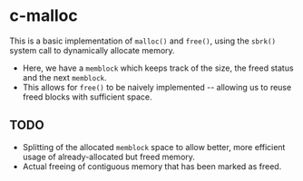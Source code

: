 # c-malloc

This is a basic implementation of `malloc()` and `free()`, using the `sbrk()` system call to dynamically allocate memory.
- Here, we have a `memblock` which keeps track of the size, the freed status and the next `memblock`.
- This allows for `free()` to be naively implemented -- allowing us to reuse freed blocks with sufficient space.

## TODO
- Splitting of the allocated `memblock` space to allow better, more efficient usage of already-allocated but freed memory.
- Actual freeing of contiguous memory that has been marked as freed.